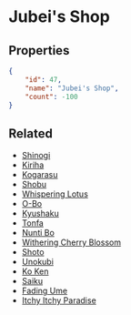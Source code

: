 # Jubei's Shop

<no description available>

## Properties

```json
{
    "id": 47,
    "name": "Jubei's Shop",
    "count": -100
}
```

## Related

- [Shinogi](../items/1115-shinogi.md)
- [Kiriha](../items/1116-kiriha.md)
- [Kogarasu](../items/1117-kogarasu.md)
- [Shobu](../items/1118-shobu.md)
- [Whispering Lotus](../items/1119-whispering-lotus.md)
- [O-Bo](../items/1120-o-bo.md)
- [Kyushaku](../items/1121-kyushaku.md)
- [Tonfa](../items/1122-tonfa.md)
- [Nunti Bo](../items/1123-nunti-bo.md)
- [Withering Cherry Blossom](../items/1124-withering-cherry-blossom.md)
- [Shoto](../items/1125-shoto.md)
- [Unokubi](../items/1126-unokubi.md)
- [Ko Ken](../items/1127-ko-ken.md)
- [Saiku](../items/1128-saiku.md)
- [Fading Ume](../items/1129-fading-ume.md)
- [Itchy Itchy Paradise](../items/1131-itchy-itchy-paradise.md)

